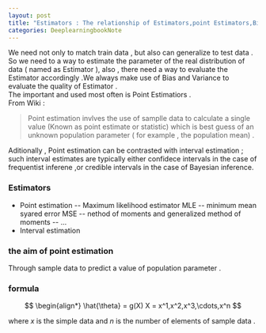 ```yaml
---
layout: post
title: "Estimators : The relationship of Estimators,point Estimators,Bias,Variance and MLE"
categories: DeeplearningbookNote
---
```

We need not only to match train data , but also can generalize to test data . So we need to a way to estimate the parameter of the real distribution of data ( named as Estimator ), also , there need a way to evaluate the Estimator accordingly .We always  make use of Bias and Variance to evaluate the quality of Estimator .  
The  important and used most often is Point Estimatiors .  
From Wiki :  
> Point estimation invlves the use of samplle data to calculate a single value (Known as point estimate or statistic) which is best guess of an unknown population parameter ( for example , the population mean) . 

Aditionally , Point estimation can be contrasted with interval estimation ; such interval estimates are typically either confidece intervals in the case of frequentist inferene ,or credible intervals in the case of Bayesian inference.   
### Estimators
+ Point estimation
-- Maximum likelihood estimator MLE
-- minimum mean syared error MSE
-- nethod of moments and generalized method of moments 
-- ...
+ Interval estimation
### the aim of point estimation
Through sample data to predict a value of population parameter .  
### formula

$$
\begin{align*}
\hat{\theta} = g(X) X = x^1,x^2,x^3,\cdots,x^n 
$$

where $x$ is the simple data and $n$ is the number of elements of sample data  .
